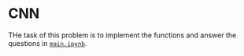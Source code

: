 # CNN

THe task of this problem is to implement the functions and answer the questions in [`main.ipynb`](main.ipynb).